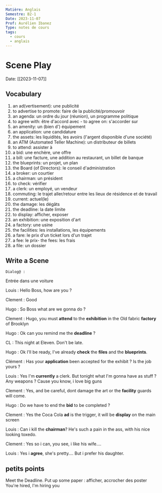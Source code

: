```yaml
---
Matière: Anglais
Semestre: B2-1
Date: 2023-11-07
Prof: Aurélien Ibanez
Type: notes de cours
tags:
  - cours
  - anglais
---
```

# Scene Play
Date: [[2023-11-07]] 
## Vocabulary
1. an ad(vertisement): une publicité
2. to advertise to promote: faire de la publicité/promouvoir
3. an agenda: un ordre du jour (réunion), un programme politique
4. to agree with: être d'accord avec - to agree on: s'accorder sur
5. an amenity: un (bien d') équipement
6. an application: une candidature
7. the assets: les liquidités, les avoirs (l'argent disponible d'une société)
8. an ATM (Automated Teller Machine): un distributeur de billets
9. to attend: assister à
10. a bid: une enchère, une offre
11. a bill: une facture, une addition au restaurant, un billet de banque
12. the blueprints: un projet, un plan
13. the Board (of Directors): le conseil d'administration
14. a broker: un courtier
15. a chairman: un président
16. to check: vérifier
17. a clerk: un employé, un vendeur
18. commuting: le trajet aller/retour entre les lieux de résidence et de travail
19. current: actuel(le)
20. the damage: les dégâts
21. the deadline: la date limite
22. to display: afficher, exposer
23. an exhibition: une exposition d'art
24. a factory: une usine
25. the facilities: les installations, les équipements
26. a fare: le prix d'un ticket lors d'un trajet
27. a fee: le prix- the fees: les frais
28. a file: un dossier

## Write a Scene 
	Dialog@ : 
Entrée dans une voiture

Louis : Hello Boss, how are you ? 

Clement : Good

Hugo : So Boss what are we gonna do ? 

Clement : Hugo, you must **attend** to the **exhibition** in the Old fabric **factory** of Brooklyn 

Hugo : Ok can you remind me the **deadline** ? 

CL : This night at Eleven. Don't be late. 

Hugo : Ok I'll be ready, I've already **check** the **files** and the **blueprints**. 

Clément : Has your **application** been accepted for the exhibit ? Is the job yours ? 

Louis : Yes I'm **currently** a clerk. But tonight what I'm gonna have as stuff ? Any weapons ? Cause you know, i love big guns

Clement : Yes, and be careful, dont damage the art or the **facility** guards will come. 

Hugo : Do we have to end the **bid** to be completed ? 

Clement : Yes the Coca Cola **ad** is the trigger, it will be **display** on the main screen

Louis : Can i kill the **chairman**? He's such a pain in the ass, with his nice looking toxedo. 

Clement : Yes so i can, you see, i like his wife….  

Louis : Yes i **agree**, she's pretty…. But i prefer his daughter.

## petits points 
Meet the Deadline. 
Put up some paper : afficher, accrocher des poster
You're hired, I'm hiring you




